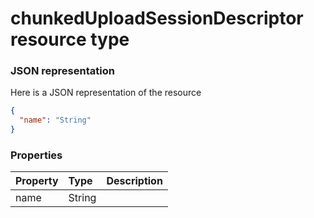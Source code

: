 # chunkedUploadSessionDescriptor resource type



### JSON representation

Here is a JSON representation of the resource

<!-- {
  "blockType": "resource",
  "optionalProperties": [

  ],
  "@odata.type": "microsoft.graph.chunkedUploadSessionDescriptor"
}-->

```json
{
  "name": "String"
}

```
### Properties
| Property	   | Type	|Description|
|:---------------|:--------|:----------|
|name|String||

<!-- uuid: 2c75dd58-6e55-4471-939b-805d93593cf8
2015-10-15 16:17:31 UTC -->
<!-- {
  "type": "#page.annotation",
  "description": "chunkedUploadSessionDescriptor resource",
  "keywords": "",
  "section": "documentation",
  "tocPath": ""
}-->